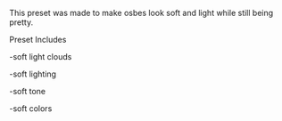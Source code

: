 This preset was made to make osbes look soft and light while still being pretty.

Preset Includes

-soft light clouds

-soft lighting

-soft tone

-soft colors
